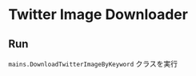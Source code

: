 Twitter Image Downloader
=========================

## Run

`mains.DownloadTwitterImageByKeyword` クラスを実行
